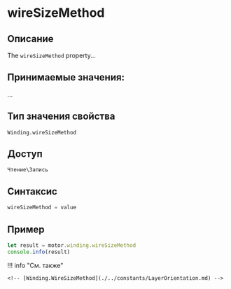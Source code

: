 # wireSizeMethod

## Описание
The `wireSizeMethod` property...

## Принимаемые значения:
...

## Тип значения свойства
`Winding.wireSizeMethod`

## Доступ
`Чтение\Запись`

## Синтаксис
```javascript
wireSizeMethod = value
```

## Пример
```javascript linenums="1"
let result = motor.winding.wireSizeMethod
console.info(result)
```

!!! info "См. также"

    <!-- [Winding.WireSizeMethod](./../constants/LayerOrientation.md) -->

